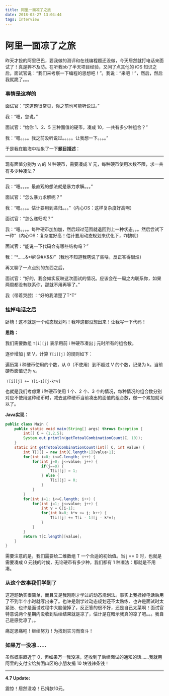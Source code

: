```yaml
---
title: 阿里一面凉了之旅
date: 2018-03-27 13:04:44
tags: Interview
---
```


# 阿里一面凉了之旅

昨天才投的阿里巴巴，要我做的测评和在线编程题还没做，今天居然就打电话来面试了！真是猝不及防。在听我bb了半天项目经验，又问了点其他的 iOS 知识之后，面试官说：“我们来考察一下编程的思想吧！”。我说：“来吧！”，然后，然后我就跪了。。。

### 事情是这样的

面试官：“这道题很常见，你之前也可能听说过。”

我：“嗯，您说。”

面试官：“给你 1、2、5 三种面值的硬币，凑成 10，一共有多少种组合？”

我：“嗯。。。。我之前没听说过。。。。。让我想一下。。。。”

于是我在脑海中抽象了一下**题目描述**：

------

现有面值分别为 $v_i$ 的 N 种硬币，需要凑成 V 元，每种硬币使用次数不限，求一共有多少种凑法？

------

我：“嗯。。。。最直观的想法就是暴力求解。。。”

面试官：“怎么暴力求解呢？”

我：“嗯。。。。估计要用到递归。。。”（内心OS：这样复杂度好高啊）

面试官：“怎么递归呢？”

我：“嗯。。。。每种硬币加加加，然后超过范围就退回到上一种状态。。。然后尝试下一种”（内心OS：复杂度好高！估计要用动态规划来优化下，咋搞呢）

面试官：“能说一下代码会有哪些结构吗？”

我：“\*……&*@!@#)(&&)”（我也不知道我瞎说了些啥，反正答得很烂）

再又聊了一点点别的东西之后，

面试官：“好的，我会如实反映这次面试的情况。应该会在一周之内联系你，如果两周都没有联系你，那就不用再等了。”

我（带着哭腔）：“好的我清楚了T^T”

### 挂掉电话之后

卧槽！这不就是一个动态规划吗！我咋这都没想出来！让我写一下代码！

**思路：**

我们需要数组 `T[i][j]` 表示用前 i 种硬币凑出 j 元时所有的组合数。

逐步增加 j 至 V，计算 `T[i][j]` 的规则如下：

遍历第 i 种硬币使用的个数，从 0（不使用）到不超过 V 的个数，记录为 k。当前硬币面值记为 v。

​	`T[i][j] += T[i-1][j-k*v]`

也就是我们考虑第 i 种硬币使用 1 个、2 个、3 个的情况，每种情况的组合数分别对应不使用这种硬币时，减去这种硬币当前凑出的面值的组合数，做一个累加就可以了。

**Java实现：**

```java
public class Main {
    public static void main(String[] args) throws Exception {
        int[] C = {1,2,5};
        System.out.println(getTotoalCombinationCount(C, 10));
    }
    static int getTotoalCombinationCount(int[] C, int value) {
        int T[][] = new int[C.length+1][value+1];
        for(int i=0; i<=C.length; i++) {
            for(int j=0; j<=value; j++) {
                if(j==0) {
                    T[i][j] = 1;
                } else {
                    T[i][j] = 0;
                }
            }
        }
        for(int i=1; i<=C.length; i++) {
            for(int j=1; j<=value; j++) {
                int v = C[i-1];
                for(int k=0; k*v <= j; k++) {
                    T[i][j] += T[i - 1][j - k*v];
                }
            }
        }
        return T[C.length][value];
    }
}
```

需要注意的是，我们需要给二维数组 T 一个合适的初始值。当 j == 0 时，也就是需要凑成 0 元钱的时候，无论硬币有多少种，我们都有 1 种凑法：那就是不用凑。

### 从这个故事我们学到了

这道题确实很简单，而且又是我刚刚才学过的动态规划法。事实上我挂掉电话后用了不到半个小时就写出来了。也许是刚学过动态规划还不太熟练、也许是面试时太紧张、也许是面试过程中大脑傻掉了，反正答的很不好，还是自己太菜啊！面试官特意说两个星期内没收到后续结果就是凉了，估计是在暗示我真的凉了吧。。。我自己是感觉凉了。。

痛定思痛吧！继续努力！为找到实习而奋斗！

### 如果万一没凉……

虽然概率趋近于 0，但如果万一我没凉，还收到了后续面试的通知的话……我就用阿里的支付宝给贫困山区的小朋友捐 10 块钱辣条钱！

---

**4.7 Update:**

震惊！居然没凉！已捐款10元。